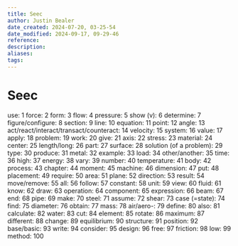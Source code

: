 ```yaml
---
title: Seec
author: Justin Bealer
date_created: 2024-07-20, 03-25-54
date_modified: 2024-09-17, 09-29-46
reference: 
description: 
aliases: 
tags: 
---
```

# Seec
use: 1
force: 2
form: 3
flow: 4
pressure: 5
show (v): 6
determine: 7
figure/configure: 8
section: 9
line: 10
equation: 11
point: 12
angle: 13
act/react/interact/transact/counteract: 14
velocity: 15
system: 16
value: 17
apply: 18
problem: 19
work: 20
give: 21
axis: 22
stress: 23
material: 24
center: 25
length/long: 26
part: 27
surface: 28
solution (of a problem): 29
type: 30
produce: 31
metal: 32
example: 33
load: 34
other/another: 35
time: 36
high: 37
energy: 38
vary: 39
number: 40
temperature: 41
body: 42
process: 43
chapter: 44
moment: 45
machine: 46
dimension: 47
put: 48
placement: 49
require: 50
area: 51
plane: 52
direction: 53
result: 54
move/remove: 55
all: 56
follow: 57
constant: 58
unit: 59
view: 60
fluid: 61
know: 62
draw: 63
operation: 64
component: 65
expression: 66
beam: 67
end: 68
pipe: 69
make: 70
steel: 71
assume: 72
shear: 73
case (=state): 74
find: 75
diameter: 76
obtain: 77
mass: 78
air/aero-: 79
define: 80
also: 81
calculate: 82
water: 83
cut: 84
element: 85
rotate: 86
maximum: 87
different: 88
change: 89
equilibrium: 90
structure: 91
position: 92
base/basic: 93
write: 94
consider: 95
design: 96
free: 97
friction: 98
low: 99
method: 100
